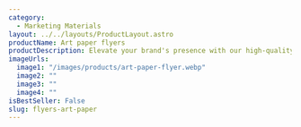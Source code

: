 ```yaml
---
category:
  - Marketing Materials
layout: ../../layouts/ProductLayout.astro
productName: Art paper flyers
productDescription: Elevate your brand's presence with our high-quality Art paper flyers, crafted to make a lasting impression. Perfect for businesses aiming to stand out with professional and vibrant marketing materials.
imageUrls:
  image1: "/images/products/art-paper-flyer.webp"
  image2: ""
  image3: ""
  image4: ""
isBestSeller: False
slug: flyers-art-paper
---
```


